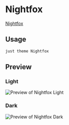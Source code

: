 # Nightfox

[Nightfox](https://github.com/mbromell)

## Usage

```bash
just theme Nightfox
```

## Preview

### Light

![Preview of Nightfox Light](preview-light.png)

### Dark

![Preview of Nightfox Dark](preview-dark.png)

